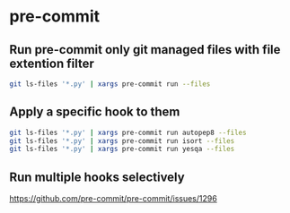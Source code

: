 # pre-commit

## Run pre-commit only git managed files with file extention filter

```bash
git ls-files '*.py' | xargs pre-commit run --files
```

## Apply a specific hook to them
```bash
git ls-files '*.py' | xargs pre-commit run autopep8 --files
git ls-files '*.py' | xargs pre-commit run isort --files
git ls-files '*.py' | xargs pre-commit run yesqa --files
```



## Run multiple hooks selectively
https://github.com/pre-commit/pre-commit/issues/1296
